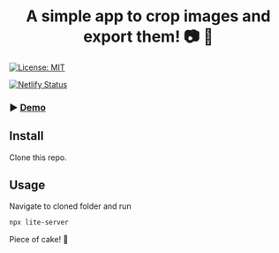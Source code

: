 <h1 align="center"> A simple app to crop images and export them! 📷 🌇 </h1>

<p>
  <a href="#" target="_blank">
    <img alt="License: MIT" src="https://img.shields.io/badge/License-MIT-yellow.svg" />
  </a>
</p>

  [![Netlify Status](https://api.netlify.com/api/v1/badges/803c409e-601a-455b-afe6-3a747516de8e/deploy-status)](https://app.netlify.com/sites/jovial-swanson-163dde/deploys)
  
### ▶️ [Demo](https://cranky-einstein-aff725.netlify.app)

## Install

Clone this repo.

## Usage

Navigate to cloned folder and run
```sh
npx lite-server
```
Piece of cake! 🍰
